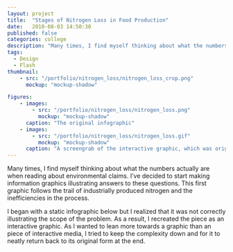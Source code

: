 ```yaml
---
layout: project
title:  "Stages of Nitrogen Loss in Food Production"
date:   2010-08-03 14:50:30
published: false
categories: college
description: "Many times, I find myself thinking about what the numbers actually are when reading about environmental claims. I’ve decided to start making information graphics illustrating answers to these questions. This first graphic follows the trail of industrially produced nitrogen and the inefficiencies in the process."
tags:
  - Design
  - Flash
thumbnail: 
    - src: "/portfolio/nitrogen_loss/nitrogen_loss_crop.png"
      mockup: "mockup-shadow"

figures:
    - images:
        - src: "/portfolio/nitrogen_loss/nitrogen_loss.png"
          mockup: "mockup-shadow"
      caption: "The original infographic"
    - images:
        - src: "/portfolio/nitrogen_loss/nitrogen_loss.gif"
          mockup: "mockup-shadow"
      caption: "A screengrab of the interactive graphic, which was originally created in Adobe Flash."
---
```


Many times, I find myself thinking about what the numbers actually are when reading about environmental claims. I’ve decided to start making information graphics illustrating answers to these questions. This first graphic follows the trail of industrially produced nitrogen and the inefficiencies in the process.

I began with a static infographic below but I realized that it was not correctly illustrating the scope of the problem. As a result, I recreated the piece as an interactive graphic. As I wanted to lean more towards a graphic than an piece of interactive media, I tried to keep the complexity down and for it to neatly return back to its original form at the end.

